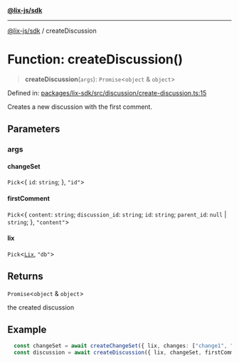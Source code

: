 [**@lix-js/sdk**](../README.md)

***

[@lix-js/sdk](../globals.md) / createDiscussion

# Function: createDiscussion()

> **createDiscussion**(`args`): `Promise`\<`object` & `object`\>

Defined in: [packages/lix-sdk/src/discussion/create-discussion.ts:15](https://github.com/opral/monorepo/blob/f4435d280cb682cf73d4f843d615781e28b8d0ec/packages/lix-sdk/src/discussion/create-discussion.ts#L15)

Creates a new discussion with the first comment.

## Parameters

### args

#### changeSet

`Pick`\<\{ `id`: `string`; \}, `"id"`\>

#### firstComment

`Pick`\<\{ `content`: `string`; `discussion_id`: `string`; `id`: `string`; `parent_id`: `null` \| `string`; \}, `"content"`\>

#### lix

`Pick`\<[`Lix`](../type-aliases/Lix.md), `"db"`\>

## Returns

`Promise`\<`object` & `object`\>

the created discussion

## Example

```ts
  const changeSet = await createChangeSet({ lix, changes: ["change1", "change2"] });
  const discussion = await createDiscussion({ lix, changeSet, firstComment: { content: "first comment" } });
  ```
